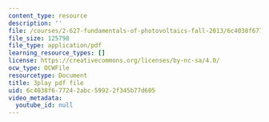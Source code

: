 ```yaml
---
content_type: resource
description: ''
file: /courses/2-627-fundamentals-of-photovoltaics-fall-2013/6c4038f677242abc59922f345b77d605_w6Gfm4D_pmw.pdf
file_size: 125798
file_type: application/pdf
learning_resource_types: []
license: https://creativecommons.org/licenses/by-nc-sa/4.0/
ocw_type: OCWFile
resourcetype: Document
title: 3play pdf file
uid: 6c4038f6-7724-2abc-5992-2f345b77d605
video_metadata:
  youtube_id: null
---
```


